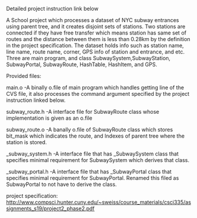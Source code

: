 Detailed project instruction link below 

A School project which processes a dataset of NYC subway entrances using parent
tree, and it creates disjoint sets of stations. Two stations are connected if 
they have free transfer which means station has same set of routes and the 
distance between them is less than 0.28km by the definition in the project
specification. The dataset holds info such as station name, line name, 
route name, corner, GPS info of station and entrance, and etc. Three are 
main program, and class SubwaySystem,SubwayStation, SubwayPortal, SubwayRoute, 
HashTable, HashItem, and GPS.

Provided files:

main.o           -A binally o.file of main program which handles getting line of 
                  the CVS file, it also processes the command argument specified 
                  by the project instruction linked below.

subway_route.h   -A interface file for SubwayRoute class whose implementation
                  is given as an o.file  
                 
subway_route.o   -A banally o.file of SubwayRoute class which stores bit_mask
                  which indicates the route, and Indexes of parent tree where
                  the station is stored.

_subway_system.h -A interface file that has _SubwaySystem class that specifies
                  minimal requirement for SubwaySystem which derives that class.

_subway_portal.h -A interface file that has _SubwayPortal class that specifies
                  minimal requirement for SubwayPortal. Renamed this filed 
                  as SubwayPortal to not have to derive the class.

project specification:
http://www.compsci.hunter.cuny.edu/~sweiss/course_materials/csci335/assignments_s19/project2_phase2.pdf

           
